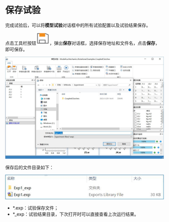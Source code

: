 # 保存试验

完成试验后，可以将**模型试验**对话框中的所有试验配置以及试验结果保存。

点击工具栏按钮![img](SaveTest.assets/image001.png)，弹出**保存**对话框，选择保存地址和文件名，点击**保存**，即可保存。

<img src="SaveTest.assets/image002.jpg" alt="保存试验" style="zoom:80%;" />

保存后的文件目录如下：

![保存文件目录结构](SaveTest.assets/image003.jpg)

- *.exp：试验保存文件；
- *_exp：试验结果目录，下次打开时可以直接查看上次运行结果。